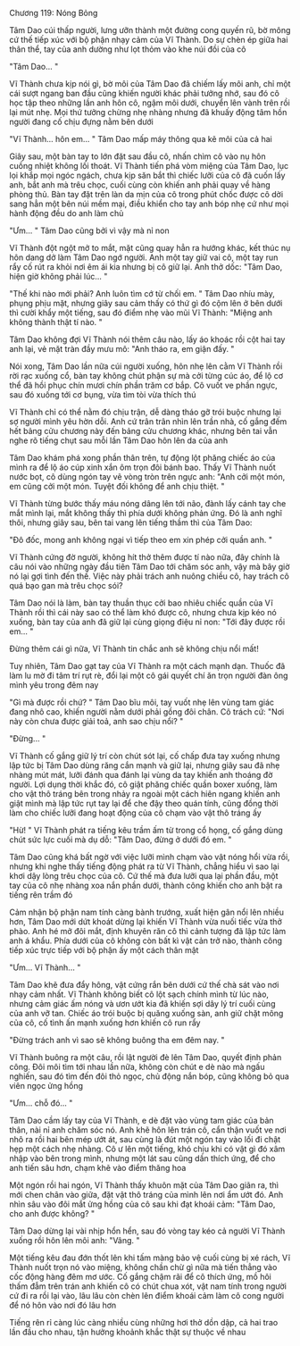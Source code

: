 




Chương 119: Nóng Bỏng

Tâm Dao cúi thấp người, lưng ưỡn thành một đường cong quyến rũ, bờ mông cứ thế tiếp xúc với bộ phận nhạy cảm của Vĩ Thành. Do sự chèn ép giữa hai thân thể, tay của anh dường như lọt thỏm vào khe núi đồi của cô

"Tâm Dao... "

Vĩ Thành chưa kịp nói gì, bờ môi của Tâm Dao đã chiếm lấy môi anh, chỉ một cái sượt ngang ban đầu cũng khiến người khác phải tưởng nhớ, sau đó cô học tập theo những lần anh hôn cô, ngậm môi dưới, chuyển lên vành trên rồi lại mút nhẹ. Mọi thứ tưởng chừng nhẹ nhàng nhưng đã khuấy động tâm hồn người đang cố chịu đựng nằm bên dưới

"Vĩ Thành... hôn em... " Tâm Dao mấp máy thông qua kẽ môi của cả hai

Giây sau, một bàn tay to lớn đặt sau đầu cô, nhấn chìm cô vào nụ hôn cuồng nhiệt không lối thoát. Vĩ Thành tiến phá vòm miệng của Tâm Dao, lục lọi khắp mọi ngóc ngách, chưa kịp săn bắt thì chiếc lưỡi của cô đã cuốn lấy anh, bắt anh mà trêu chọc, cuối cùng còn khiến anh phải quay về hàng phòng thủ. Bàn tay đặt trên làn da mịn của cô trong phút chốc được cô dời sang hẳn một bên núi mềm mại, điều khiển cho tay anh bóp nhẹ cứ như mọi hành động đều do anh làm chủ

"Ưm... " Tâm Dao cũng bởi vì vậy mà nỉ non

Vĩ Thành đột ngột mở to mắt, mặt cũng quay hẳn ra hướng khác, kết thúc nụ hôn dang dở làm Tâm Dao ngớ người. Anh một tay giữ vai cô, một tay run rẩy cố rút ra khỏi nơi êm ái kia nhưng bị cô giữ lại. Anh thở dốc: "Tâm Dao, hiện giờ không phải lúc... "

"Thế khi nào mới phải? Anh luôn tìm cớ từ chối em. " Tâm Dao nhíu mày, phụng phịu mặt, nhưng giây sau cảm thấy có thứ gì đó cộm lên ở bên dưới thì cười khẩy một tiếng, sau đó điểm nhẹ vào mũi Vĩ Thành: "Miệng anh không thành thật tí nào. "

Tâm Dao không đợi Vĩ Thành nói thêm câu nào, lấy áo khoác rồi cột hai tay anh lại, vẻ mặt tràn đầy mưu mô: "Anh tháo ra, em giận đấy. "

Nói xong, Tâm Dao lần nữa cúi người xuống, hôn nhẹ lên cằm Vĩ Thành rồi rời rạc xuống cổ, bàn tay không chút phận sự mà cởi từng cúc áo, để lộ cơ thể đã hồi phục chín mươi chín phần trăm cơ bắp. Cô vuốt ve phần ngực, sau đó xuống tới cơ bụng, vừa tìm tòi vừa thích thú

Vĩ Thành chỉ có thể nằm đó chịu trận, dễ dàng tháo gỡ trói buộc nhưng lại sợ người mình yêu hờn dỗi. Anh cứ trân trân nhìn lên trần nhà, cố gắng đếm hết bảng cửu chương này đến bảng cửu chương khác, nhưng bên tai vẫn nghe rõ tiếng chụt sau mỗi lần Tâm Dao hôn lên da của anh


Tâm Dao khám phá xong phần thân trên, tự động lột phăng chiếc áo của mình ra để lộ áo cúp xinh xắn ôm trọn đôi bánh bao. Thấy Vĩ Thành nuốt nước bọt, cô dùng ngón tay vẽ vòng tròn trên ngực anh: "Anh cởi một món, em cũng cởi một món. Tuyệt đối không để anh chịu thiệt. "

Vĩ Thành từng bước thấy máu nóng dâng lên tới não, đành lấy cánh tay che mắt mình lại, mắt không thấy thì phía dưới không phản ứng. Đó là anh nghĩ thôi, nhưng giây sau, bên tai vang lên tiếng thầm thì của Tâm Dao:

"Đô đốc, mong anh không ngại vì tiếp theo em xin phép cởi quần anh. "

Vĩ Thành cứng đờ người, không hít thở thêm được tí nào nữa, đây chính là câu nói vào những ngày đầu tiên Tâm Dao tới chăm sóc anh, vậy mà bây giờ nó lại gợi tình đến thế. Việc này phải trách anh nuông chiều cô, hay trách cô quá bạo gan mà trêu chọc sói?

Tâm Dao nói là làm, bàn tay thuần thục cởi bao nhiêu chiếc quần của Vĩ Thành rồi thì cái này sao có thể làm khó được cô, nhưng chưa kịp kéo nó xuống, bàn tay của anh đã giữ lại cùng giọng điệu nỉ non: "Tới đây được rồi em... "

Đừng thêm cái gì nữa, Vĩ Thành tin chắc anh sẽ không chịu nổi mất!

Tuy nhiên, Tâm Dao gạt tay của Vĩ Thành ra một cách mạnh dạn. Thuốc đã làm lu mờ đi tâm trí rụt rè, đổi lại một cô gái quyết chí ăn trọn người đàn ông mình yêu trong đêm nay

"Gì mà được rồi chứ? " Tâm Dao bĩu môi, tay vuốt nhẹ lên vùng tam giác đang nhô cao, khiến người nằm dưới phải gồng đôi chân. Cô trách cứ: "Nơi này còn chưa được giải toả, anh sao chịu nổi? "

"Đừng... "

Vĩ Thành cố gắng giữ lý trí còn chút sót lại, cố chấp đưa tay xuống nhưng lập tức bị Tâm Dao dùng răng cắn mạnh và giữ lại, nhưng giây sau đã nhẹ nhàng mút mát, lưỡi đánh qua đánh lại vùng da tay khiến anh thoáng đờ người. Lợi dụng thời khắc đó, cô giật phăng chiếc quần boxer xuống, làm cho vật thô tráng bên trong nhảy ra ngoài một cách hiên ngang khiến anh giật mình mà lập tức rụt tay lại để che đậy theo quán tính, cũng đồng thời làm cho chiếc lưỡi đang hoạt động của cô chạm vào vật thô tráng ấy

"Hừ! " Vĩ Thành phát ra tiếng kêu trầm ấm từ trong cổ họng, cố gắng dùng chút sức lực cuối mà dụ dỗ: "Tâm Dao, đừng ở dưới đó em. "

Tâm Dao cũng khá bất ngờ với việc lưỡi mình chạm vào vật nóng hổi vừa rồi, nhưng khi nghe thấy tiếng động phát ra từ Vĩ Thành, chẳng hiểu vì sao lại khơi dậy lòng trêu chọc của cô. Cứ thế mà đưa lưỡi qua lại phần đầu, một tay của cô nhẹ nhàng xoa nắn phần dưới, thành công khiến cho anh bật ra tiếng rên trầm đó


Cảm nhận bộ phận nam tính càng bành trướng, xuất hiện gân nổi lên nhiều hơn, Tâm Dao mới dứt khoát dừng lại khiến Vĩ Thành vừa nuối tiếc vừa thở phào. Anh hé mở đôi mắt, định khuyên răn cô thì cảnh tượng đã lập tức làm anh á khẩu. Phía dưới của cô không còn bất kì vật cản trở nào, thành công tiếp xúc trực tiếp với bộ phận ấy một cách thân mật

"Ưm... Vĩ Thành... "

Tâm Dao khẽ đưa đẩy hông, vật cứng rắn bên dưới cứ thế chà sát vào nơi nhạy cảm nhất. Vĩ Thành không biết cô lột sạch chính mình từ lúc nào, nhưng cảm giác ấm nóng và ươn ướt kia đã khiến sợi dây lý trí cuối cùng của anh vỡ tan. Chiếc áo trói buộc bị quăng xuống sàn, anh giữ chặt mông của cô, cố tình ấn mạnh xuống hơn khiến cô run rẩy

"Đừng trách anh vì sao sẽ không buông tha em đêm nay. "

Vĩ Thành buông ra một câu, rồi lật người đè lên Tâm Dao, quyết định phản công. Đôi môi tìm tới nhau lần nữa, không còn chút e dè nào mà ngấu nghiến, sau đó tìm đến đôi thỏ ngọc, chủ động nắn bóp, cũng không bỏ qua viên ngọc ửng hồng

"Ưm... chỗ đó... "

Tâm Dao cầm lấy tay của Vĩ Thành, e dè đặt vào vùng tam giác của bản thân, nài nỉ anh chăm sóc nó. Anh khẽ hôn lên trán cô, cẩn thận vuốt ve nơi nhô ra rồi hai bên mép ướt át, sau cùng là đút một ngón tay vào lối đi chật hẹp một cách nhẹ nhàng. Cô ư lên một tiếng, khó chịu khi có vật gì đó xâm nhập vào bên trong mình, nhưng một lát sau cũng dần thích ứng, để cho anh tiến sâu hơn, chạm khẽ vào điểm thăng hoa

Một ngón rồi hai ngón, Vĩ Thành thấy khuôn mặt của Tâm Dao giãn ra, thì mới chen chân vào giữa, đặt vật thô tráng của mình lên nơi ẩm ướt đó. Anh nhìn sâu vào đôi mắt ửng hồng của cô sau khi đạt khoái cảm: "Tâm Dao, cho anh được không? "

Tâm Dao dừng lại vài nhịp hổn hển, sau đó vòng tay kéo cả người Vĩ Thành xuống rồi hôn lên môi anh: "Vâng. "

Một tiếng kêu đau đớn thốt lên khi tấm màng bảo vệ cuối cùng bị xé rách, Vĩ Thành nuốt trọn nó vào miệng, không chần chừ gì nữa mà tiến thẳng vào cốc động hàng đêm mơ ước. Cố gắng chậm rãi để cô thích ứng, mồ hôi thấm đẫm trên trán anh khiến cô có chút chua xót, vật nam tính trong người cứ đi ra rồi lại vào, lâu lâu còn chèn lên điểm khoái cảm làm cô cong người để nó hôn vào nơi đó lâu hơn

Tiếng rên rỉ càng lúc càng nhiều cùng những hơi thở dồn dập, cả hai trao lần đầu cho nhau, tận hưởng khoảnh khắc thật sự thuộc về nhau




